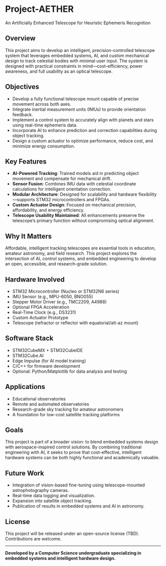 # Project-AETHER
An Artificially Enhanced Telescope for Heuristic Ephemeris Recognition

## Overview

This project aims to develop an intelligent, precision-controlled telescope system that leverages embedded systems, AI, and custom mechanical design to track celestial bodies with minimal user input. The system is designed with practical constraints in mind—cost-efficiency, power awareness, and full usability as an optical telescope.

## Objectives

- Develop a fully functional telescope mount capable of precise movement across both axes.
- Integrate inertial measurement units (IMUs) to provide orientation feedback.
- Implement a control system to accurately align with planets and stars using real-time ephemeris data.
- Incorporate AI to enhance prediction and correction capabilities during object tracking.
- Design a custom actuator to optimize performance, reduce cost, and minimize energy consumption.

## Key Features

- **AI-Powered Tracking**: Trained models aid in predicting object movement and compensate for mechanical drift.
- **Sensor Fusion**: Combines IMU data with celestial coordinate calculations for intelligent orientation correction.
- **Modular Architecture**: Designed for scalability and hardware flexibility—supports STM32 microcontrollers and FPGAs.
- **Custom Actuator Design**: Focused on mechanical precision, affordability, and energy efficiency.
- **Telescope Usability Maintained**: All enhancements preserve the telescope’s primary function without compromising optical alignment.

## Why It Matters

Affordable, intelligent tracking telescopes are essential tools in education, amateur astronomy, and field research. This project explores the intersection of AI, control systems, and embedded engineering to develop an open, accessible, and research-grade solution.

## Hardware Involved

- STM32 Microcontroller (Nucleo or STM32N6 series)
- IMU Sensor (e.g., MPU-6050, BNO055)
- Stepper Motor Driver (e.g., TMC2209, A4988)
- Optional FPGA Acceleration
- Real-Time Clock (e.g., DS3231)
- Custom Actuator Prototype
- Telescope (refractor or reflector with equatorial/alt-az mount)

## Software Stack

- STM32CubeMX + STM32CubeIDE
- STM32Cube.AI
- Edge Impulse (for AI model training)
- C/C++ for firmware development
- Optional: Python/Matplotlib for data analysis and testing

## Applications

- Educational observatories
- Remote and automated observatories
- Research-grade sky tracking for amateur astronomers
- A foundation for low-cost satellite tracking platforms

## Goals

This project is part of a broader vision: to blend embedded systems design with aerospace-inspired control solutions. By combining traditional engineering with AI, it seeks to prove that cost-effective, intelligent hardware systems can be both highly functional and academically valuable.

## Future Work

- Integration of vision-based fine-tuning using telescope-mounted astrophotography cameras.
- Real-time data logging and visualization.
- Expansion into satellite object tracking.
- Publication of results in embedded systems and AI in astronomy.

## License

This project will be released under an open-source license (TBD). Contributions are welcome.

---

**Developed by a Computer Science undergraduate specializing in embedded systems and intelligent hardware design.**
